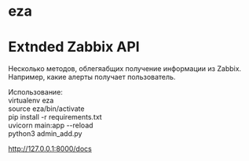 # eza
Extnded Zabbix API
==================

Несколько методов, облегяабщих получение информации из Zabbix. Например, какие алерты получает пользователь.  


Использование:  
virtualenv eza  
source eza/bin/activate  
pip install -r requirements.txt  
uvicorn main:app --reload  
python3 admin_add.py  

http://127.0.0.1:8000/docs
